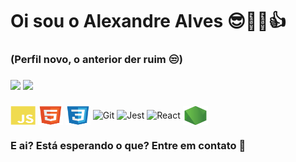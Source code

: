 <div align="left">  
  <h1>Oi sou o Alexandre Alves 😎👨‍💻👍</h1>  
  <h3>(Perfil novo, o anterior der ruim 😒)</h3>  
</div>

###

<div align="left
  <a href="https://github.com/alexandre0805">
  <img height="180em" src="https://github-readme-stats.vercel.app/api?username=alexandre0805&show_icons=true&theme=tokyonight&include_all_commits=true&count_private=true"/>
  <img height="180em" src="https://github-readme-stats.vercel.app/api/top-langs/?username=alexandre0805&layout=compact&langs_count=6&theme=tokyonight"/>
</div>

###

<div align="left">
  <img align="center" alt="Js" height="30" width="40" src="https://raw.githubusercontent.com/devicons/devicon/master/icons/javascript/javascript-plain.svg">
  <img align="center" alt="HTML" height="30" width="40" src="https://raw.githubusercontent.com/devicons/devicon/master/icons/html5/html5-original.svg">
  <img align="center" alt="CSS" height="30" width="40" src="https://raw.githubusercontent.com/devicons/devicon/master/icons/css3/css3-original.svg">
  <img align="center" alt="Git" height="30" width="40" src="https://cdn.jsdelivr.net/gh/devicons/devicon@latest/icons/git/git-original.svg">
  <img align="center" alt="Jest" height="30" width="40" src="https://cdn.jsdelivr.net/gh/devicons/devicon@latest/icons/jest/jest-plain.svg">
  <img align="center" alt="React" height="30" width="40" src="https://cdn.jsdelivr.net/gh/devicons/devicon/icons/react/react-original.svg">
  <img align="center" alt="Node JS" height="30" width="40" src="https://raw.githubusercontent.com/devicons/devicon/master/icons/nodejs/nodejs-original.svg">  
</div>


###
<h3>E ai? Está esperando o que? Entre em contato 📲
